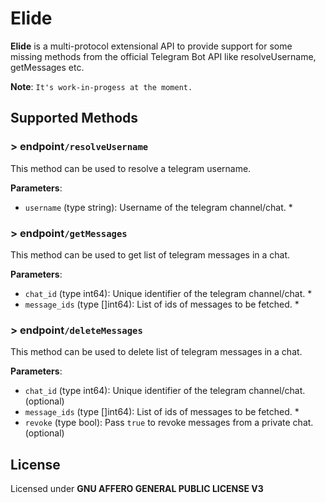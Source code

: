 # Elide
**Elide** is a multi-protocol extensional API to provide support for some missing methods from the official Telegram Bot API like resolveUsername, getMessages etc.

**Note**: `It's work-in-progess at the moment.`

## Supported Methods

### > endpoint`/resolveUsername`
This method can be used to resolve a telegram username.

**Parameters**:
- `username` (type string): Username of the telegram channel/chat. *

### > endpoint`/getMessages`
This method can be used to get list of telegram messages in a chat.

**Parameters**:
- `chat_id` (type int64): Unique identifier of the telegram channel/chat. *
- `message_ids` (type []int64): List of ids of messages to be fetched. *

### > endpoint`/deleteMessages`
This method can be used to delete list of telegram messages in a chat.

**Parameters**:
- `chat_id` (type int64): Unique identifier of the telegram channel/chat. (optional)
- `message_ids` (type []int64): List of ids of messages to be fetched. *
- `revoke` (type bool): Pass `true` to revoke messages from a private chat. (optional)


## License
Licensed under **GNU AFFERO GENERAL PUBLIC LICENSE V3**
